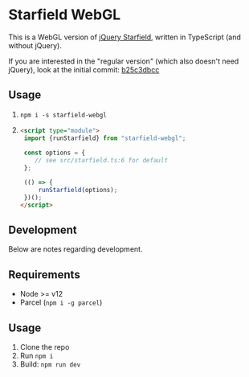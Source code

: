 # Starfield WebGL

This is a WebGL version of [jQuery Starfield][1], written in TypeScript (and without jQuery).

If you are interested in the "regular version" (which also doesn't need jQuery), look at the initial
commit: [b25c3dbcc][2]

## Usage

1. `npm i -s starfield-webgl`
2. ```html
   <script type="module">
    import {runStarfield} from "starfield-webgl";
    
    const options = {
       // see src/starfield.ts:6 for default
    };

    (() => {
        runStarfield(options);
    })();
   </script>
   ```

## Development

Below are notes regarding development.

## Requirements

- Node >= v12
- Parcel (`npm i -g parcel`)

## Usage

1. Clone the repo
2. Run `npm i`
3. Build: `npm run dev`

[1]: https://github.com/rocketwagon/jquery-starfield
[2]: https://github.com/lfuelling/starfield-webgl/tree/b25c3dbcc4e789864dc0fdb5ac5dd30c12964c78